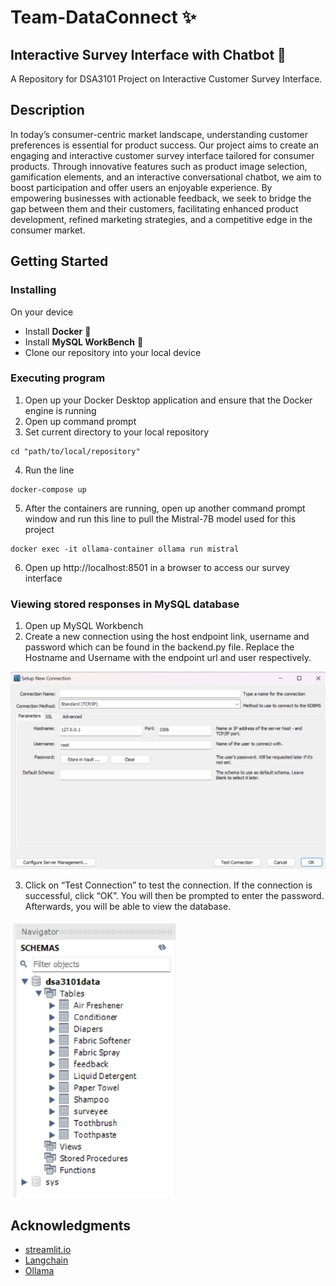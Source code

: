 # Team-DataConnect ✨
## Interactive Survey Interface with Chatbot 🤖

A Repository for DSA3101 Project on Interactive Customer Survey Interface.

## Description

In today’s consumer-centric market landscape, understanding customer preferences is essential for product success. Our project aims to create an engaging and interactive customer survey interface tailored for consumer products. Through innovative features such as product image selection, gamification elements, and an interactive conversational chatbot, we aim to boost participation and offer users an enjoyable experience. By empowering businesses with actionable feedback, we seek to bridge the gap between them and their customers, facilitating enhanced product development, refined marketing strategies, and a competitive edge in the consumer market.

## Getting Started
### Installing

On your device
* Install **Docker** 🐳
* Install **MySQL WorkBench** 🐬
* Clone our repository into your local device

### Executing program

1. Open up your Docker Desktop application and ensure that the Docker engine is running
2. Open up command prompt
3. Set current directory to your local repository
```
cd "path/to/local/repository"
```
4. Run the line
```
docker-compose up
```
5. After the containers are running, open up another command prompt window and run this line to pull the Mistral-7B model used for this project
```
docker exec -it ollama-container ollama run mistral
```
6. Open up http://localhost:8501 in a browser to access our survey interface
   
### Viewing stored responses in MySQL database 

1. Open up MySQL Workbench 
2. Create a new connection using the host endpoint link, username and password which can be found in the backend.py file. Replace the Hostname and Username with the endpoint url and user respectively. 

![Creating a new connection](MySQL_images/MySQL%20image%201.png)

3. Click on “Test Connection” to test the connection. If the connection is successful, click “OK”. You will then be prompted to enter the password. Afterwards, you will be able to view the database.

![Viewing the database](MySQL_images/MySQL%20image%202.png)

## Acknowledgments
* [streamlit.io](https://docs.streamlit.io/develop/tutorials/llms/build-conversational-apps)
* [Langchain](https://python.langchain.com/docs/expression_language/get_started/)
* [Ollama](https://ollama.com/library/mistral)
